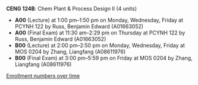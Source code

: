 **CENG 124B**: Chem Plant & Process Design II (4 units)

- **A00** (Lecture) at 1:00 pm–1:50 pm on Monday, Wednesday, Friday at PCYNH 122 by Russ, Benjamin Edward (A01663052)
- **A00** (Final Exam) at 11:30 am–2:29 pm on Thursday at PCYNH 122 by Russ, Benjamin Edward (A01663052)
- **B00** (Lecture) at 2:00 pm–2:50 pm on Monday, Wednesday, Friday at MOS 0204 by Zhang, Liangfang (A08611976)
- **B00** (Final Exam) at 3:00 pm–5:59 pm on Friday at MOS 0204 by Zhang, Liangfang (A08611976)

[Enrollment numbers over time](./CENG124B.tsv)
